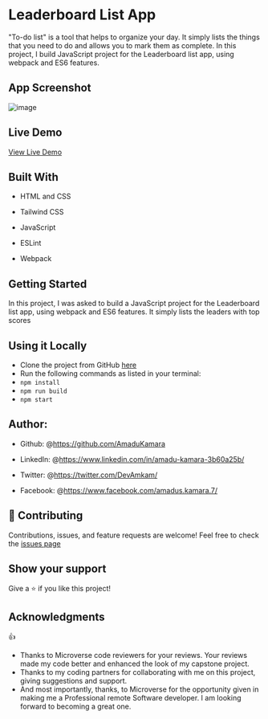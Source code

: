 # Leaderboard List App

"To-do list" is a tool that helps to organize your day. It simply lists the things that you need to do and allows you to mark them as complete.
In this project, I build JavaScript project for the Leaderboard list app, using webpack and ES6 features.

## App Screenshot

![image](https://user-images.githubusercontent.com/50941074/146268055-a89ed0bf-f990-486a-a9a1-dddc6d9066a7.png)


## Live Demo

[View Live Demo](https://youthful-mclean-204598.netlify.app/)

## Built With

- HTML and CSS

- Tailwind CSS

- JavaScript

- ESLint

- Webpack

## Getting Started

In this project, I was asked to build a JavaScript project for the Leaderboard list app, using webpack and ES6 features.
It simply lists the leaders with top scores

## Using it Locally

- Clone the project from GitHub <a href="https://github.com/AmaduKamara/leaderboard-app.git">here<a/>
- Run the following commands as listed in your terminal:
- `npm install`
- `npm run build`
- `npm start`

## Author:

- Github: @<https://github.com/AmaduKamara>

- LinkedIn: @<https://www.linkedin.com/in/amadu-kamara-3b60a25b/>

- Twitter: @<https://twitter.com/DevAmkam/>

- Facebook: @<https://www.facebook.com/amadus.kamara.7/>

## 🤝 Contributing

Contributions, issues, and feature requests are welcome!
Feel free to check the <a href="https://github.com/AmaduKamara/todo-list/issues">issues page</a>

## Show your support

Give a ⭐️ if you like this project!

## Acknowledgments

👍

- Thanks to Microverse code reviewers for your reviews. Your reviews made my code better and enhanced the look of my capstone project.
- Thanks to my coding partners for collaborating with me on this project, giving suggestions and support.
- And most importantly, thanks, to Microverse for the opportunity given in making me a Professional remote Software developer. I am looking forward to becoming a great one.
